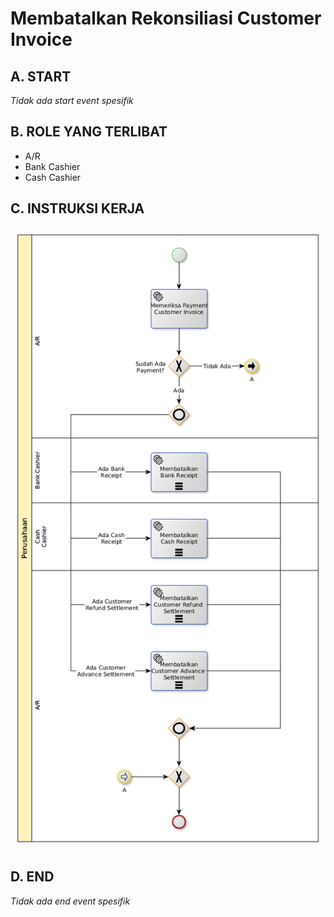 # Membatalkan Rekonsiliasi Customer Invoice

## <a name="input">A. START</a>

*Tidak ada start event spesifik*

## <a name="role">B. ROLE YANG TERLIBAT</a>

* A/R
* Bank Cashier
* Cash Cashier

## <a name="instruksi">C. INSTRUKSI KERJA</a>

![](../img/membatalkan-rekonsiliasi-customer-invoice.png)

## <a name="input">D. END</a>

*Tidak ada end event spesifik*
